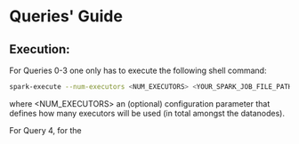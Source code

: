 # Queries' Guide
## Execution:
For Queries 0-3 one only has to execute the following shell command:
```bash
spark-execute --num-executors <NUM_EXECUTORS> <YOUR_SPARK_JOB_FILE_PATH>
```
where <NUM_EXECUTORS> an (optional) configuration parameter that defines how many executors will be used (in total amongst the datanodes).

For Query 4, for the 
